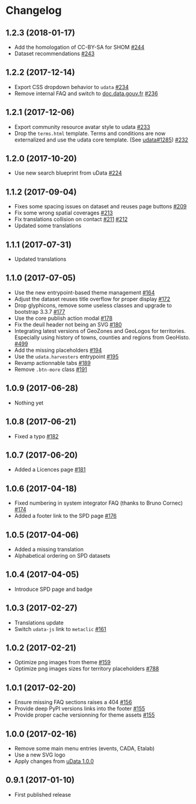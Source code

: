 # Changelog

## 1.2.3 (2018-01-17)

- Add the homologation of CC-BY-SA for SHOM [#244](https://github.com/etalab/udata-gouvfr/pull/244/files)
- Dataset recommendations [#243](https://github.com/etalab/udata-gouvfr/pull/243)

## 1.2.2 (2017-12-14)

- Export CSS dropdown behavior to `udata` [#234](https://github.com/etalab/udata-gouvfr/pull/234)
- Remove internal FAQ and switch to [doc.data.gouv.fr](https://doc.data.gouv.fr) [#236](https://github.com/etalab/udata-gouvfr/issues/236)

## 1.2.1 (2017-12-06)

- Export community resource avatar style to udata [#233](https://github.com/etalab/udata-gouvfr/pull/233)
- Drop the `terms.html` template. Terms and conditions are now externalized and use the udata core template. (See [udata#1285](https://github.com/opendatateam/udata/pull/1285)) [#232](https://github.com/etalab/udata-gouvfr/pull/232)

## 1.2.0 (2017-10-20)

- Use new search blueprint from uData [#224](https://github.com/etalab/udata-gouvfr/pull/224)

## 1.1.2 (2017-09-04)

- Fixes some spacing issues on dataset and reuses page buttons
  [#209](https://github.com/etalab/udata-gouvfr/pull/209)
- Fix some wrong spatial coverages
  [#213](https://github.com/etalab/udata-gouvfr/pull/213)
- Fix translations collision on contact [#211](https://github.com/etalab/udata-gouvfr/pull/211) [#212](https://github.com/etalab/udata-gouvfr/pull/212)
- Updated some translations

## 1.1.1 (2017-07-31)

- Updated translations

## 1.1.0 (2017-07-05)

- Use the new entrypoint-based theme management
  [#164](https://github.com/etalab/udata-gouvfr/pull/164)
- Adjust the dataset reuses title overflow for proper display
  [#172](https://github.com/etalab/udata-gouvfr/pull/172)
- Drop glyphicons, remove some useless classes and upgrade to bootstrap 3.3.7
  [#177](https://github.com/etalab/udata-gouvfr/pull/177)
- Use the core publish action modal
  [#178](https://github.com/etalab/udata-gouvfr/pull/178)
- Fix the deuil header not being an SVG
  [#180](https://github.com/etalab/udata-gouvfr/pull/180)
- Integrating latest versions of GeoZones and GeoLogos for territories.
  Especially using history of towns, counties and regions from GeoHisto.
  [#499](https://github.com/opendatateam/udata/issues/499)
- Add the missing placeholders
  [#194](https://github.com/etalab/udata-gouvfr/pull/194)
- Use the `udata.harvesters` entrypoint
  [#195](https://github.com/etalab/udata-gouvfr/pull/195)
- Revamp actionnable tabs
  [#189](https://github.com/etalab/udata-gouvfr/pull/189)
- Remove `.btn-more` class
  [#191](https://github.com/etalab/udata-gouvfr/pull/191)

## 1.0.9 (2017-06-28)

- Nothing yet

## 1.0.8 (2017-06-21)

- Fixed a typo
  [#182](https://github.com/etalab/udata-gouvfr/pull/182)

## 1.0.7 (2017-06-20)

- Added a Licences page
  [#181](https://github.com/etalab/udata-gouvfr/pull/181)

## 1.0.6 (2017-04-18)

- Fixed numbering in system integrator FAQ (thanks to Bruno Cornec)
  [#174](https://github.com/etalab/udata-gouvfr/pull/174)
- Added a footer link to the SPD page
  [#176](https://github.com/etalab/udata-gouvfr/pull/176)

## 1.0.5 (2017-04-06)

- Added a missing translation
- Alphabetical ordering on SPD datasets

## 1.0.4 (2017-04-05)

- Introduce SPD page and badge

## 1.0.3 (2017-02-27)

- Translations update
- Switch `udata-js` link to `metaclic` [#161](https://github.com/etalab/udata-gouvfr/pull/161)

## 1.0.2 (2017-02-21)

- Optimize png images from theme [#159](https://github.com/etalab/udata-gouvfr/issues/159)
- Optimize png images sizes for territory placeholders [#788](https://github.com/opendatateam/udata/issues/788)

## 1.0.1 (2017-02-20)

- Ensure missing FAQ sections raises a 404 [#156](https://github.com/etalab/udata-gouvfr/issues/156)
- Provide deep PyPI versions links into the footer [#155](https://github.com/etalab/udata-gouvfr/pull/155)
- Provide proper cache versionning for theme assets [#155](https://github.com/etalab/udata-gouvfr/pull/155)

## 1.0.0 (2017-02-16)

- Remove some main menu entries (events, CADA, Etalab)
- Use a new SVG logo
- Apply changes from [uData 1.0.0](https://pypi.python.org/pypi/udata/1.0.0#changelog)

## 0.9.1 (2017-01-10)

- First published release

